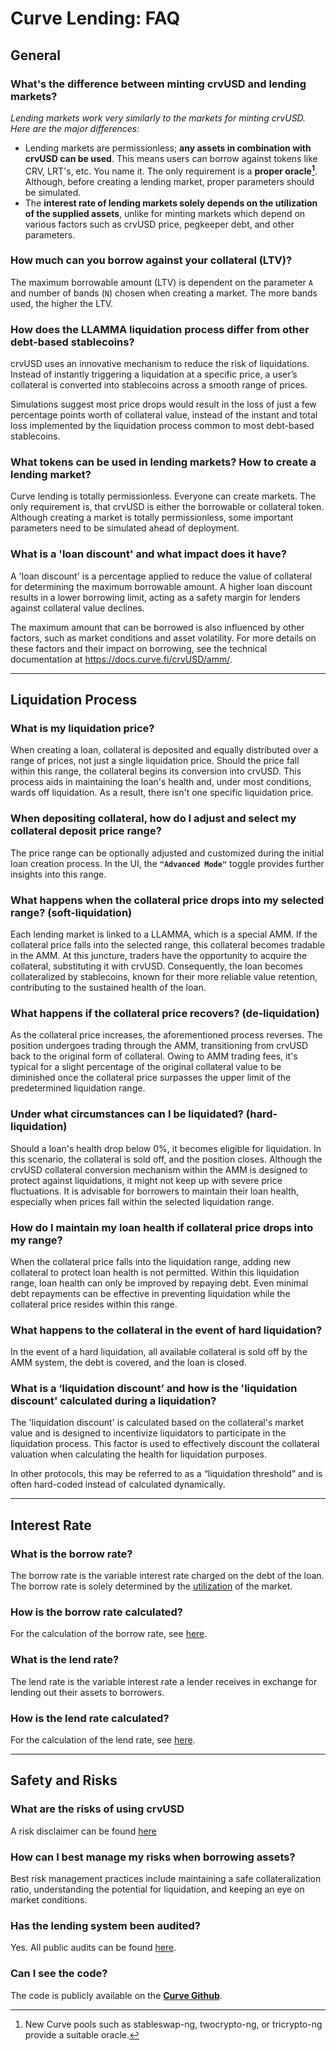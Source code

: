<h1>Curve Lending: FAQ</h1>


## **General**

### What's the difference between minting crvUSD and lending markets?

*Lending markets work very similarly to the markets for minting crvUSD. Here are the major differences:*

- Lending markets are permissionless; **any assets in combination with crvUSD can be used**. This means users can borrow against tokens like CRV, LRT's, etc. You name it. The only requirement is a **proper oracle[^1]**. Although, before creating a lending market, proper parameters should be simulated.
- The **interest rate of lending markets solely depends on the utilization of the supplied assets**, unlike for minting markets which depend on various factors such as crvUSD price, pegkeeper debt, and other parameters.

[^1]: New Curve pools such as stableswap-ng, twocrypto-ng, or tricrypto-ng provide a suitable oracle.


### How much can you borrow against your collateral (LTV)?

The maximum borrowable amount (LTV) is dependent on the parameter `A` and number of bands (`N`) chosen when creating a market. The more bands used, the higher the LTV.


### How does the LLAMMA liquidation process differ from other debt-based stablecoins?

crvUSD uses an innovative mechanism to reduce the risk of liquidations. Instead of instantly triggering a liquidation at a specific price, a user’s collateral is converted into stablecoins across a smooth range of prices.

Simulations suggest most price drops would result in the loss of just a few percentage points worth of collateral value, instead of the instant and total loss implemented by the liquidation process common to most debt-based stablecoins.


### What tokens can be used in lending markets? How to create a lending market?

Curve lending is totally permissionless. Everyone can create markets. The only requirement is, that crvUSD is either the borrowable or collateral token.
Although creating a market is totally permissionless, some important parameters need to be simulated ahead of deployment.


### What is a 'loan discount' and what impact does it have?

A 'loan discount' is a percentage applied to reduce the value of collateral for determining the maximum borrowable amount. A higher loan discount results in a lower borrowing limit, acting as a safety margin for lenders against collateral value declines. 

The maximum amount that can be borrowed is also influenced by other factors, such as market conditions and asset volatility. For more details on these factors and their impact on borrowing, see the technical documentation at https://docs.curve.fi/crvUSD/amm/.


---


## **Liquidation Process**


### What is my liquidation price?

When creating a loan, collateral is deposited and equally distributed over a range of prices, not just a single liquidation price. Should the price fall within this range, the collateral begins its conversion into crvUSD. This process aids in maintaining the loan's health and, under most conditions, wards off liquidation. As a result, there isn't one specific liquidation price.


### When depositing collateral, how do I adjust and select my collateral deposit price range?

The price range can be optionally adjusted and customized during the initial loan creation process. In the UI, the **`"Advanced Mode"`** toggle provides further insights into this range. 


### What happens when the collateral price drops into my selected range? (soft-liquidation)

Each lending market is linked to a LLAMMA, which is a special AMM. If the collateral price falls into the selected range, this collateral becomes tradable in the AMM. At this juncture, traders have the opportunity to acquire the collateral, substituting it with crvUSD. Consequently, the loan becomes collateralized by stablecoins, known for their more reliable value retention, contributing to the sustained health of the loan.


### What happens if the collateral price recovers? (de-liquidation)

As the collateral price increases, the aforementioned process reverses. The position undergoes trading through the AMM, transitioning from crvUSD back to the original form of collateral. Owing to AMM trading fees, it's typical for a slight percentage of the original collateral value to be diminished once the collateral price surpasses the upper limit of the predetermined liquidation range.


### Under what circumstances can I be liquidated? (hard-liquidation)

Should a loan's health drop below 0%, it becomes eligible for liquidation. In this scenario, the collateral is sold off, and the position closes. Although the crvUSD collateral conversion mechanism within the AMM is designed to protect against liquidations, it might not keep up with severe price fluctuations. It is advisable for borrowers to maintain their loan health, especially when prices fall within the selected liquidation range.


### How do I maintain my loan health if collateral price drops into my range?

When the collateral price falls into the liquidation range, adding new collateral to protect loan health is not permitted. Within this liquidation range, loan health can only be improved by repaying debt. Even minimal debt repayments can be effective in preventing liquidation while the collateral price resides within this range.


### What happens to the collateral in the event of hard liquidation?

In the event of a hard liquidation, all available collateral is sold off by the AMM system, the debt is covered, and the loan is closed.


### What is a ‘liquidation discount’ and how is the 'liquidation discount' calculated during a liquidation?

The 'liquidation discount' is calculated based on the collateral's market value and is designed to incentivize liquidators to participate in the liquidation process. This factor is used to effectively discount the collateral valuation when calculating the health for liquidation purposes.

In other protocols, this may be referred to as a “liquidation threshold” and is often hard-coded instead of calculated dynamically.


---


## **Interest Rate**

### What is the borrow rate?

The borrow rate is the variable interest rate charged on the debt of the loan. The borrow rate is solely determined by the [utilization](../lending/about.md#utilization-lend-apy-and-borrow-apy) of the market.


### How is the borrow rate calculated?

For the calculation of the borrow rate, see [here](../lending/about.md#borrow-rate).


### What is the lend rate?

The lend rate is the variable interest rate a lender receives in exchange for lending out their assets to borrowers.


### How is the lend rate calculated?

For the calculation of the lend rate, see [here](../lending/about.md#lend-rate).


---


## **Safety and Risks**


### What are the risks of using crvUSD

A risk disclaimer can be found [here](../resources/risks/crvusd.md)


### How can I best manage my risks when borrowing assets?

Best risk management practices include maintaining a safe collateralization ratio, understanding the potential for liquidation, and keeping an eye on market conditions.


### Has the lending system been audited?

Yes. All public audits can be found [here](https://docs.curve.fi/references/audits/audits_pdf/).


### Can I see the code?

The code is publicly available on the [**Curve Github**](https://github.com/curvefi/curve-stablecoin).
